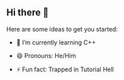 ## Hi there 👋



Here are some ideas to get you started:


- 🌱 I’m currently learning C++




- 😄 Pronouns: He/Him
- ⚡ Fun fact: Trapped in Tutorial Hell
